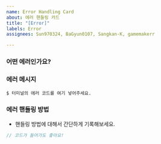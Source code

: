 ```yaml
---
name: Error Handling Card
about: 에러 핸들링 카드
title: "[Error]"
labels: Error
assignees: Sun970324, BaGyun0107, Sangkan-K, gamemakerr

---
```


### 어떤 에러인가요?

### 에러 메시지
```shell
$ 터미널의 에러 코드를 여기 넣어주세요.
```

### 에러 핸들링 방법
* 핸들링 방법에 대해서 간단하게 기록해보세요.

```js
// 코드가 들어가도 좋아요!
```
